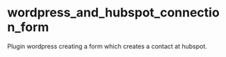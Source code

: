 # wordpress_and_hubspot_connection_form
 Plugin wordpress creating a form which creates a contact at hubspot.

